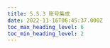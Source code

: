 ```yaml
---
title: 5.5.3 账号集成
date: 2022-11-16T06:45:37.000Z
toc_max_heading_level: 6
toc_min_heading_level: 2
---
```



